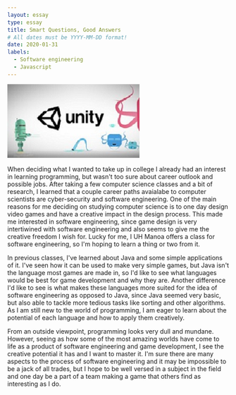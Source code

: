 ```yaml
---
layout: essay
type: essay
title: Smart Questions, Good Answers
# All dates must be YYYY-MM-DD format!
date: 2020-01-31
labels:
  - Software engineering
  - Javascript
---
```


<img class="ui medium left floated image" src="../images/unity.jpg">

When deciding what I wanted to take up in college I already had an interest in learning programming, but wasn't too sure about career outlook and possible jobs. After taking a few computer science classes and a bit of research, I learned that a couple career paths avaialabe to computer scientists are cyber-security and software engineering. One of the main reasons for me deciding on studying computer science is to one day design video games and have a creative impact in the design process. This made me interested in software engineering, since game design is very intertiwined with software engineering and also seems to give me the creative freedom I wish for. Lucky for me, I UH Manoa offers a class for software engineering, so I'm hoping to learn a thing or two from it.

In previous classes, I've learned about Java and some simple applications of it. I've seen how it can be used to make very simple games, but Java isn't the language most games are made in, so I'd like to see what languages would be best for game development and why they are. Another difference I'd like to see is what makes these languages more suited for the idea of software engineering as opposed to Java, since Java seemed very basic, but also able to tackle more tedious tasks like sorting and other algorithms. As I am still new to the world of programming, I am eager to learn about the potential of each language and how to apply them creatively. 

From an outside viewpoint, programming looks very dull and mundane. However, seeing as how some of the most amazing worlds have come to life as a product of software engineering and game development, I see the creative potential it has and I want to master it. I'm sure there are many aspects to the process of software engineering and it may be impossible to be a jack of all trades, but I hope to be well versed in a subject in the field and one day be a part of a team making a game that others find as interesting as I do.
